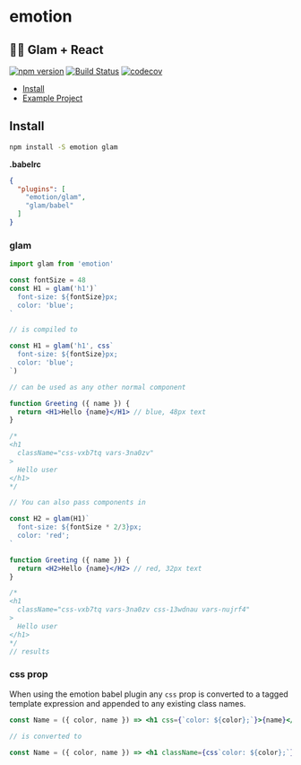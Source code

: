 # emotion

## 👩‍🚀 Glam + React

[![npm version](https://badge.fury.io/js/emotion.svg)](https://badge.fury.io/js/emotion)
[![Build Status](https://travis-ci.org/tkh44/emotion.svg?branch=master)](https://travis-ci.org/tkh44/emotion)
[![codecov](https://codecov.io/gh/tkh44/emotion/branch/master/graph/badge.svg)](https://codecov.io/gh/tkh44/emotion)


-   [Install](#install)
-   [Example Project](https://github.com/tkh44/emotion/tree/master/examples/glam)

## Install

```bash
npm install -S emotion glam
```


**.babelrc**
```json
{
  "plugins": [
    "emotion/glam",
    "glam/babel"
  ]
}
```

### glam

```jsx harmony
import glam from 'emotion'

const fontSize = 48
const H1 = glam('h1')`
  font-size: ${fontSize}px;
  color: 'blue';
`

// is compiled to

const H1 = glam('h1', css`
  font-size: ${fontSize}px;
  color: 'blue';
`)

// can be used as any other normal component

function Greeting ({ name }) {
  return <H1>Hello {name}</H1> // blue, 48px text
}

/*
<h1
  className="css-vxb7tq vars-3na0zv"
>
  Hello user
</h1>
*/

// You can also pass components in

const H2 = glam(H1)`
  font-size: ${fontSize * 2/3}px;
  color: 'red';
`

function Greeting ({ name }) {
  return <H2>Hello {name}</H2> // red, 32px text
}

/*
<h1
  className="css-vxb7tq vars-3na0zv css-13wdnau vars-nujrf4"
>
  Hello user
</h1>
*/
// results
```


### css prop

When using the emotion babel plugin any `css` prop is converted to a tagged template expression and appended to any existing class names.


```jsx harmony
const Name = ({ color, name }) => <h1 css={`color: ${color};`}>{name}</h1>

// is converted to

const Name = ({ color, name }) => <h1 className={css`color: ${color};`}>{name}</h1>
```
